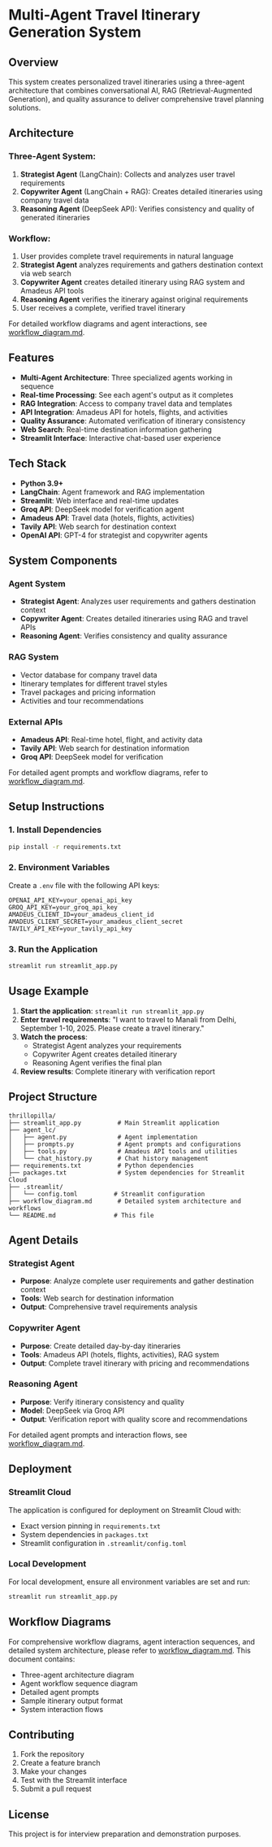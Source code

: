 # Multi-Agent Travel Itinerary Generation System

## Overview
This system creates personalized travel itineraries using a three-agent architecture that combines conversational AI, RAG (Retrieval-Augmented Generation), and quality assurance to deliver comprehensive travel planning solutions.

## Architecture

### Three-Agent System:
1. **Strategist Agent** (LangChain): Collects and analyzes user travel requirements
2. **Copywriter Agent** (LangChain + RAG): Creates detailed itineraries using company travel data
3. **Reasoning Agent** (DeepSeek API): Verifies consistency and quality of generated itineraries

### Workflow:
1. User provides complete travel requirements in natural language
2. **Strategist Agent** analyzes requirements and gathers destination context via web search
3. **Copywriter Agent** creates detailed itinerary using RAG system and Amadeus API tools
4. **Reasoning Agent** verifies the itinerary against original requirements
5. User receives a complete, verified travel itinerary

For detailed workflow diagrams and agent interactions, see [workflow_diagram.md](workflow_diagram.md).

## Features
- **Multi-Agent Architecture**: Three specialized agents working in sequence
- **Real-time Processing**: See each agent's output as it completes
- **RAG Integration**: Access to company travel data and templates
- **API Integration**: Amadeus API for hotels, flights, and activities
- **Quality Assurance**: Automated verification of itinerary consistency
- **Web Search**: Real-time destination information gathering
- **Streamlit Interface**: Interactive chat-based user experience

## Tech Stack
- **Python 3.9+**
- **LangChain**: Agent framework and RAG implementation
- **Streamlit**: Web interface and real-time updates
- **Groq API**: DeepSeek model for verification agent
- **Amadeus API**: Travel data (hotels, flights, activities)
- **Tavily API**: Web search for destination context
- **OpenAI API**: GPT-4 for strategist and copywriter agents

## System Components

### Agent System
- **Strategist Agent**: Analyzes user requirements and gathers destination context
- **Copywriter Agent**: Creates detailed itineraries using RAG and travel APIs
- **Reasoning Agent**: Verifies consistency and quality assurance

### RAG System
- Vector database for company travel data
- Itinerary templates for different travel styles
- Travel packages and pricing information
- Activities and tour recommendations

### External APIs
- **Amadeus API**: Real-time hotel, flight, and activity data
- **Tavily API**: Web search for destination information
- **Groq API**: DeepSeek model for verification

For detailed agent prompts and workflow diagrams, refer to [workflow_diagram.md](workflow_diagram.md).

## Setup Instructions

### 1. Install Dependencies
```bash
pip install -r requirements.txt
```

### 2. Environment Variables
Create a `.env` file with the following API keys:
```env
OPENAI_API_KEY=your_openai_api_key
GROQ_API_KEY=your_groq_api_key
AMADEUS_CLIENT_ID=your_amadeus_client_id
AMADEUS_CLIENT_SECRET=your_amadeus_client_secret
TAVILY_API_KEY=your_tavily_api_key
```

### 3. Run the Application
```bash
streamlit run streamlit_app.py
```

## Usage Example

1. **Start the application**: `streamlit run streamlit_app.py`
2. **Enter travel requirements**: "I want to travel to Manali from Delhi, September 1-10, 2025. Please create a travel itinerary."
3. **Watch the process**:
   - Strategist Agent analyzes your requirements
   - Copywriter Agent creates detailed itinerary
   - Reasoning Agent verifies the final plan
4. **Review results**: Complete itinerary with verification report

## Project Structure
```
thrillopilla/
├── streamlit_app.py          # Main Streamlit application
├── agent_lc/
│   ├── agent.py              # Agent implementation
│   ├── prompts.py            # Agent prompts and configurations
│   ├── tools.py              # Amadeus API tools and utilities
│   └── chat_history.py       # Chat history management
├── requirements.txt          # Python dependencies
├── packages.txt              # System dependencies for Streamlit Cloud
├── .streamlit/
│   └── config.toml          # Streamlit configuration
├── workflow_diagram.md       # Detailed system architecture and workflows
└── README.md                # This file
```

## Agent Details

### Strategist Agent
- **Purpose**: Analyze complete user requirements and gather destination context
- **Tools**: Web search for destination information
- **Output**: Comprehensive travel requirements analysis

### Copywriter Agent
- **Purpose**: Create detailed day-by-day itineraries
- **Tools**: Amadeus API (hotels, flights, activities), RAG system
- **Output**: Complete travel itinerary with pricing and recommendations

### Reasoning Agent
- **Purpose**: Verify itinerary consistency and quality
- **Model**: DeepSeek via Groq API
- **Output**: Verification report with quality score and recommendations

For detailed agent prompts and interaction flows, see [workflow_diagram.md](workflow_diagram.md).

## Deployment

### Streamlit Cloud
The application is configured for deployment on Streamlit Cloud with:
- Exact version pinning in `requirements.txt`
- System dependencies in `packages.txt`
- Streamlit configuration in `.streamlit/config.toml`

### Local Development
For local development, ensure all environment variables are set and run:
```bash
streamlit run streamlit_app.py
```

## Workflow Diagrams

For comprehensive workflow diagrams, agent interaction sequences, and detailed system architecture, please refer to [workflow_diagram.md](workflow_diagram.md). This document contains:

- Three-agent architecture diagram
- Agent workflow sequence diagram
- Detailed agent prompts
- Sample itinerary output format
- System interaction flows

## Contributing

1. Fork the repository
2. Create a feature branch
3. Make your changes
4. Test with the Streamlit interface
5. Submit a pull request

## License

This project is for interview preparation and demonstration purposes. 